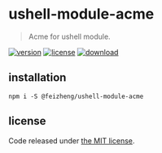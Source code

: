 # ushell-module-acme
> Acme for ushell module.

[![version][version-image]][version-url]
[![license][license-image]][license-url]
[![download][download-image]][download-url]

## installation
```shell
npm i -S @feizheng/ushell-module-acme
```

## license
Code released under [the MIT license](https://github.com/afeiship/ushell-module-acme/blob/master/LICENSE.txt).

[version-image]: https://img.shields.io/npm/v/@feizheng/ushell-module-acme
[version-url]: https://npmjs.org/package/@feizheng/ushell-module-acme

[license-image]: https://img.shields.io/npm/l/@feizheng/ushell-module-acme
[license-url]: https://github.com/afeiship/ushell-module-acme/blob/master/LICENSE.txt

[download-image]: https://img.shields.io/npm/dm/@feizheng/ushell-module-acme
[download-url]: https://www.npmjs.com/package/@feizheng/ushell-module-acme

